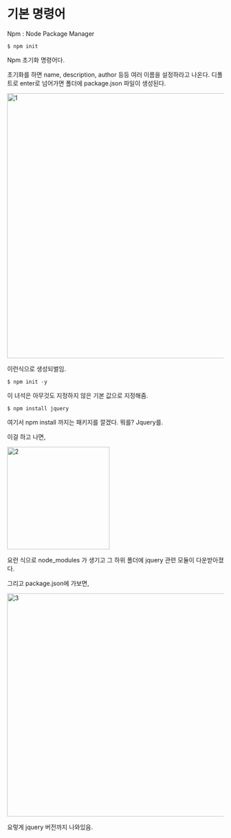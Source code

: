 # 기본 명령어

Npm : Node Package Manager

```shell
$ npm init
```

Npm 초기화 명령어다.

초기화를 하면 name, description, author 등등 여러 이름을 설정하라고 나온다. 디폴트로 enter로 넘어가면 폴더에 package.json 파일이 생성된다.

<img width="615" alt="1" src="https://user-images.githubusercontent.com/59427983/121018986-f825f580-c7d9-11eb-8d78-f867e61722bf.png">

이런식으로 생성되벌임.

 ```shell
 $ npm init -y
 ```

이 녀석은 아무것도 지정하지 않은 기본 값으로 지정해줌.

```shell
$ npm install jquery
```

여기서 npm install 까지는 패키지를 깔겠다. 뭐를? Jquery를.

이걸 하고 나면, 

<img width="238" alt="2" src="https://user-images.githubusercontent.com/59427983/121019508-75516a80-c7da-11eb-82cf-3f61a41fd777.png">

요런 식으로 node_modules 가 생기고 그 하위 폴더에 jquery 관련 모듈이 다운받아졌다.

그리고 package.json에 가보면,

<img width="518" alt="3" src="https://user-images.githubusercontent.com/59427983/121019590-8a2dfe00-c7da-11eb-91a8-d41a6c96dcda.png">

요렇게 jquery 버전까지 나와있음.